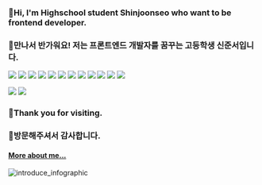 ### 👋Hi, I'm Highschool student Shinjoonseo who want to be frontend developer.
### 👋만나서 반가워요! 저는 프론트엔드 개발자를 꿈꾸는 고등학생 신준서입니다.
![](https://img.shields.io/badge/HTML5-E34F26?style=flat&logo=HTML5&logoColor=white)
![](https://img.shields.io/badge/CSS3-1572B6?style=flat&logo=CSS3&logoColor=white)
![](https://img.shields.io/badge/JavaScript-F7DF1E?style=flat&logo=JavaScript&logoColor=white)
![](https://img.shields.io/badge/React-31A8FF?style=flat&logo=React&logoColor=white)
![](https://img.shields.io/badge/Illustrator-FF9A00?style=flat&logo=AdobeIllustrator&logoColor=white)
![](https://img.shields.io/badge/Photoshop-31A8FF?style=flat&logo=AdobePhotoshop&logoColor=white)
![](https://img.shields.io/badge/AfterEffects-9999FF?style=flat&logo=AdobeAfterEffects&logoColor=white)
![](https://img.shields.io/badge/Figma-F24E1E?style=flat&logo=Figma&logoColor=white)
![](https://img.shields.io/badge/Arduino-00979D?style=flat&logo=Arduino&logoColor=white)
![](https://img.shields.io/badge/C-A8B9CC?style=flat&logo=C&logoColor=white)
![](https://img.shields.io/badge/Git-F05032?style=flat&logo=Git&logoColor=white)
![](https://img.shields.io/badge/Github-181717?style=flat&logo=Github&logoColor=white)

![](https://img.shields.io/github/last-commit/baeian/baeian.github.io?color=success)
![](https://img.shields.io/github/commit-activity/w/baeian/baeian.github.io?color=success)
### 🙇Thank you for visiting.
### 🙇방문해주셔서 감사합니다.
#### [More about me...](https://linktr.ee/baeian)


![introduce_infographic](https://lh4.googleusercontent.com/8Mf4Oq7kqZdF_znqhIeb1M0iW15xIy4LinM6jjgjWavoGxp8XmY4Mn8E05YcBH3GFrF1CQVjjUpe-fWqK5Np=w1920-h990-rw)
